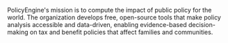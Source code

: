 PolicyEngine's mission is to compute the impact of public policy for the world. The organization develops free, open-source tools that make policy analysis accessible and data-driven, enabling evidence-based decision-making on tax and benefit policies that affect families and communities.
